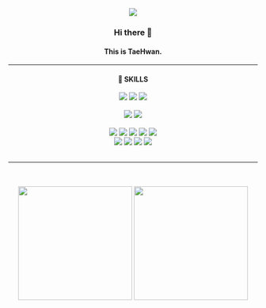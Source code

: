 <div align="center">
  <img src="https://capsule-render.vercel.app/api?type=venom&color=171717&fontColor=a7a7a7&height=200&section=header&text=m%20o%20n%20t%20e&desc=taehwan's%20github&fontSize=60&fontAlign=45&fontAlignY=45&descAlign=60&descAlignY=62"/>
  <div>
    <h3>Hi there 👋</h3>
    <h4>This is TaeHwan.</h4>
    <hr style="height:1px"/>
    <h4>🌻 SKILLS</h4>
    <img src="https://img.shields.io/badge/java-FFFFFF?style=for-the-badge&logo=java&logoColor=black">
    <img src="https://img.shields.io/badge/javascript-FFFFFF?style=for-the-badge&logo=javascript&logoColor=black">
    <img src="https://img.shields.io/badge/python-FFFFFF?style=for-the-badge&logo=python&logoColor=black">
    <br/>
    <br/>
    <img src="https://img.shields.io/badge/mysql-FFFFFF?style=for-the-badge&logo=mysql&logoColor=black">
    <img src="https://img.shields.io/badge/springboot-FFFFFF?style=for-the-badge&logo=springboot&logoColor=black">
    <br/>
    <br/>
    <img src="https://img.shields.io/badge/html5-FFFFFF?style=for-the-badge&logo=html5&logoColor=black">
    <img src="https://img.shields.io/badge/css3-FFFFFF?style=for-the-badge&logo=css3&logoColor=black">
    <img src="https://img.shields.io/badge/react-FFFFFF?style=for-the-badge&logo=react&logoColor=black">
    <img src="https://img.shields.io/badge/redux-FFFFFF?style=for-the-badge&logo=redux&logoColor=black">
    <img src="https://img.shields.io/badge/vue-FFFFFF?style=for-the-badge&logo=vue.js&logoColor=black">
    <br/>
    <img src="https://img.shields.io/badge/mongodb-FFFFFF?style=for-the-badge&logo=mongodb&logoColor=black">
    <img src="https://img.shields.io/badge/node.js-FFFFFF?style=for-the-badge&logo=node.js&logoColor=black">
    <img src="https://img.shields.io/badge/express-FFFFFF?style=for-the-badge&logo=express&logoColor=black">
    <img src="https://img.shields.io/badge/fastapi-FFFFFF?style=for-the-badge&logo=fastapi&logoColor=black">
    <br/>
    <br/>
    <hr style="height:1px"/>

  </div>
</div>

<br/>
<br/>

<div align="center" alignY="center">
  <img height="230" src="https://github-readme-stats.vercel.app/api?username=taehwan01&show_icons=true&theme=swift"/>
  <img height="230" src="https://github-readme-stats.vercel.app/api/top-langs/?username=taehwan01&theme=swift&langs_count=4&hide=jupyter%20notebook,objective-c,makefile,cmake,c%2B%2B"/>
</div>
